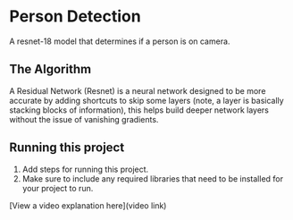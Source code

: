 # Person Detection 

 A resnet-18 model that determines if a person is on camera.


## The Algorithm

A Residual Network (Resnet) is a neural network designed to be more accurate by adding shortcuts to skip some layers (note, a layer is basically stacking blocks of information), this helps build deeper network layers without the issue of vanishing gradients. 

## Running this project

1. Add steps for running this project.
2. Make sure to include any required libraries that need to be installed for your project to run.

[View a video explanation here](video link)
